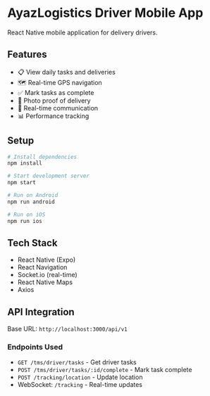 # AyazLogistics Driver Mobile App

React Native mobile application for delivery drivers.

## Features

- 📋 View daily tasks and deliveries
- 🗺️ Real-time GPS navigation
- ✅ Mark tasks as complete
- 📸 Photo proof of delivery
- 💬 Real-time communication
- 📊 Performance tracking

## Setup

```bash
# Install dependencies
npm install

# Start development server
npm start

# Run on Android
npm run android

# Run on iOS
npm run ios
```

## Tech Stack

- React Native (Expo)
- React Navigation
- Socket.io (real-time)
- React Native Maps
- Axios

## API Integration

Base URL: `http://localhost:3000/api/v1`

### Endpoints Used
- `GET /tms/driver/tasks` - Get driver tasks
- `POST /tms/driver/tasks/:id/complete` - Mark task complete
- `POST /tracking/location` - Update location
- WebSocket: `/tracking` - Real-time updates

